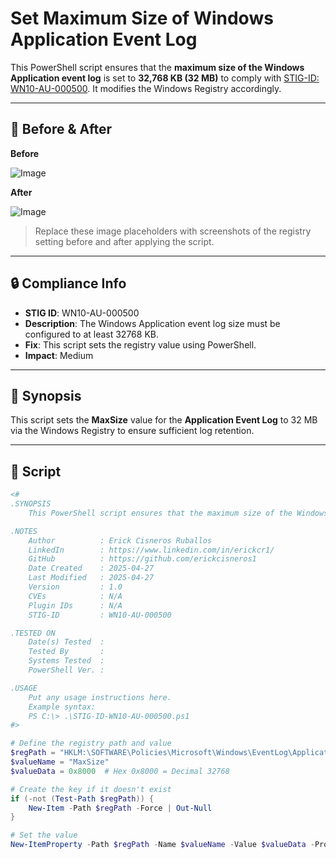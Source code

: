 # Set Maximum Size of Windows Application Event Log

This PowerShell script ensures that the **maximum size of the Windows Application event log** is set to **32,768 KB (32 MB)** to comply with [STIG-ID: WN10-AU-000500](https://public.cyber.mil/stigs/). It modifies the Windows Registry accordingly.

---

## 📸 Before & After

**Before**

![Image](https://github.com/user-attachments/assets/4f858b8c-0f0b-40bd-90ce-50d39d2bff91)

**After**

![Image](https://github.com/user-attachments/assets/4ff8db4b-4752-4b13-9512-920123899e6f)

> Replace these image placeholders with screenshots of the registry setting before and after applying the script.

---

## 🔒 Compliance Info

- **STIG ID**: WN10-AU-000500  
- **Description**: The Windows Application event log size must be configured to at least 32768 KB.  
- **Fix**: This script sets the registry value using PowerShell.  
- **Impact**: Medium

---

## 🧠 Synopsis

This script sets the **MaxSize** value for the **Application Event Log** to 32 MB via the Windows Registry to ensure sufficient log retention.

---

## 📜 Script

```powershell
<#
.SYNOPSIS
    This PowerShell script ensures that the maximum size of the Windows Application event log is at least 32768 KB (32 MB).

.NOTES
    Author          : Erick Cisneros Ruballos
    LinkedIn        : https://www.linkedin.com/in/erickcr1/
    GitHub          : https://github.com/erickcisneros1
    Date Created    : 2025-04-27
    Last Modified   : 2025-04-27
    Version         : 1.0
    CVEs            : N/A
    Plugin IDs      : N/A
    STIG-ID         : WN10-AU-000500

.TESTED ON
    Date(s) Tested  : 
    Tested By       : 
    Systems Tested  : 
    PowerShell Ver. : 

.USAGE
    Put any usage instructions here.
    Example syntax:
    PS C:\> .\STIG-ID-WN10-AU-000500.ps1 
#>

# Define the registry path and value
$regPath = "HKLM:\SOFTWARE\Policies\Microsoft\Windows\EventLog\Application"
$valueName = "MaxSize"
$valueData = 0x8000  # Hex 0x8000 = Decimal 32768

# Create the key if it doesn't exist
if (-not (Test-Path $regPath)) {
    New-Item -Path $regPath -Force | Out-Null
}

# Set the value
New-ItemProperty -Path $regPath -Name $valueName -Value $valueData -PropertyType DWord -Force
